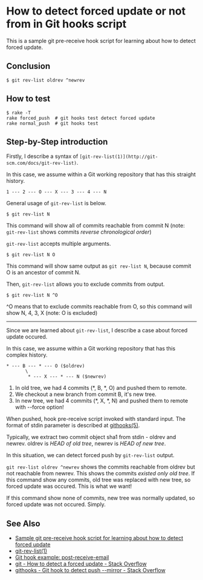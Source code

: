 # How to detect forced update or not from in Git hooks script

This is a sample git pre-receive hook script for learning about how to detect forced update.

## Conclusion

    $ git rev-list oldrev ^newrev

## How to test

    $ rake -T
    rake forced_push  # git hooks test detect forced update
    rake normal_push  # git hooks test

## Step-by-Step introduction

Firstly, I describe a syntax of `[git-rev-list(1)](http://git-scm.com/docs/git-rev-list)`.

In this case, we assume within a Git working repository that has this straight history.

    1 --- 2 --- O --- X --- 3 --- 4 --- N

General usage of `git-rev-list` is below.

    $ git rev-list N

This command will show all of commits reachable from commit N (note: `git-rev-list` shows commits *reverse chronological order*)

`git-rev-list` accepts multiple arguments.

    $ git rev-list N O

This command will show same output as `git rev-list N`, because commit O is an ancestor of commit N.

Then, `git-rev-list` allows you to exclude commits from output.

    $ git rev-list N ^O

^O means that to exclude commits reachable from O, so this command will show N, 4, 3, X (note: O is excluded)

---

Since we are learned about `git-rev-list`, I describe a case about forced update occured.

In this case, we assume within a Git working repository that has this complex history.

    * --- B --- * --- O ($oldrev)
           \
            * --- X --- * --- N ($newrev)

 1. In old tree, we had 4 commits (*, B, *, O) and pushed them to remote.
 2. We checkout a new branch from commit B, it's new tree.
 3. In new tree, we had 4 commits (*, X, *, N) and pushed them to remote with --force option!

When pushed, hook pre-receive script invoked with standard input. The format of stdin parameter is described at [githooks(5)](http://git-scm.com/docs/githooks).

Typically, we extract two commit object sha1 from stdin - oldrev and newrev. oldrev is *HEAD of old tree*, newrev is *HEAD of new tree*.

In this situation, we can detect forced push by `git-rev-list` output.

`git rev-list oldrev ^newrev` shows the commits reachable from oldrev but not reachable from newrev. This shows the commits *existed only old tree*.
If this command show any commits, old tree was replaced with new tree, so forced update was occured. This is what we want!

If this command show none of commits, new tree was normally updated, so forced update was not occured. Simply.

## See Also

 * [Sample git pre-receive hook script for learning about how to detect forced update](https://github.com/kyanny/git-hooks-detect-force-update)
 * [git-rev-list(1)](http://git-scm.com/docs/git-rev-list)
 * [Git hook example: post-receive-email](http://git.gnus.org/gnus.git/hooks/post-receive-email)
 * [git - How to detect a forced update - Stack Overflow](http://stackoverflow.com/questions/10319110/how-to-detect-a-forced-update)
 * [githooks - Git hook to detect push --mirror - Stack Overflow](http://stackoverflow.com/questions/9210957/git-hook-to-detect-push-mirror)
